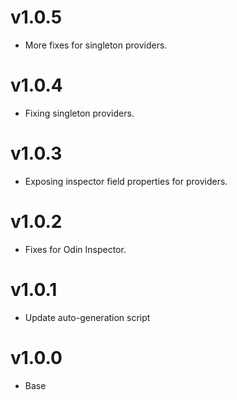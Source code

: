 # v1.0.5
* More fixes for singleton providers.

# v1.0.4
* Fixing singleton providers.

# v1.0.3
* Exposing inspector field properties for providers.

# v1.0.2
* Fixes for Odin Inspector.

# v1.0.1
* Update auto-generation script

# v1.0.0
* Base